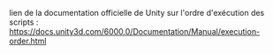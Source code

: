lien de la documentation officielle de Unity sur l'ordre d'exécution des scripts :
https://docs.unity3d.com/6000.0/Documentation/Manual/execution-order.html